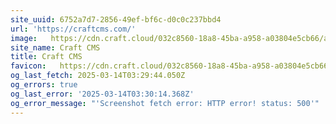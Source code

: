 ```yaml
---
site_uuid: 6752a7d7-2856-49ef-bf6c-d0c0c237bbd4
url: 'https://craftcms.com/'
image:   https://cdn.craft.cloud/032c8560-18a8-45ba-a958-a03804e5cb66/assets/social-craft-cms.png?width=1200&height=630&quality=82&fit=cover&s=jlBhXBExwFzdRLTcZINJwq7z4I1uK545yc2XRy18y_k
site_name: Craft CMS
title: Craft CMS
favicon:   https://cdn.craft.cloud/032c8560-18a8-45ba-a958-a03804e5cb66/builds/9e66bc3f-3dd0-45f3-bee8-6a3fdc776530/artifacts/dist/images/siteicons/favicon-32x32.png
og_last_fetch: 2025-03-14T03:29:44.050Z
og_errors: true
og_last_error: '2025-03-14T03:30:14.368Z'
og_error_message: "'Screenshot fetch error: HTTP error! status: 500'"
---
```


